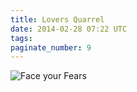 ```yaml
---
title: Lovers Quarrel
date: 2014-02-28 07:22 UTC
tags:
paginate_number: 9
---
```


<img src="/images/lovers-quarrel_manvsmagic.png" alt="Face your Fears" />